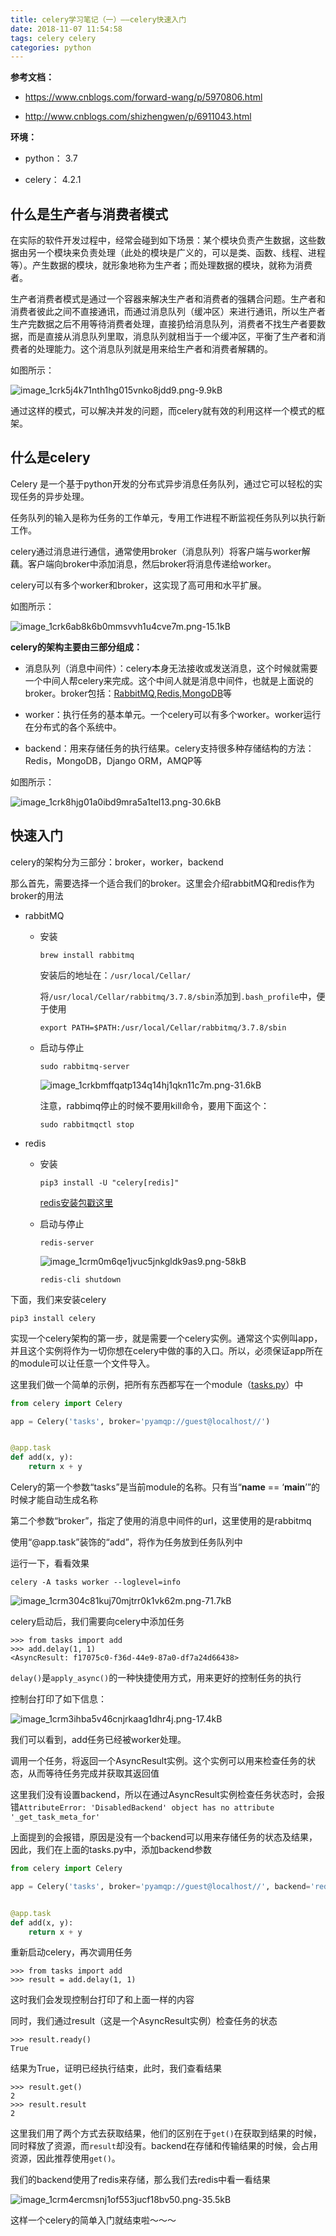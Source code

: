 ```yaml
---
title: celery学习笔记（一）——celery快速入门
date: 2018-11-07 11:54:58
tags: celery celery
categories: python
---
```


<!--more-->

**参考文档：**

- <https://www.cnblogs.com/forward-wang/p/5970806.html>

- <http://www.cnblogs.com/shizhengwen/p/6911043.html>

**环境：**

- python： 3.7

- celery： 4.2.1

## 什么是生产者与消费者模式

在实际的软件开发过程中，经常会碰到如下场景：某个模块负责产生数据，这些数据由另一个模块来负责处理（此处的模块是广义的，可以是类、函数、线程、进程等）。产生数据的模块，就形象地称为生产者；而处理数据的模块，就称为消费者。

生产者消费者模式是通过一个容器来解决生产者和消费者的强耦合问题。生产者和消费者彼此之间不直接通讯，而通过消息队列（缓冲区）来进行通讯，所以生产者生产完数据之后不用等待消费者处理，直接扔给消息队列，消费者不找生产者要数据，而是直接从消息队列里取，消息队列就相当于一个缓冲区，平衡了生产者和消费者的处理能力。这个消息队列就是用来给生产者和消费者解耦的。

如图所示：

![image_1crk5j4k71nth1hg015vnko8jdd9.png-9.9kB](http://static.zybuluo.com/chuxiaoyi/zxy45sv0m24dmt85rkhdyubt/image_1crk5j4k71nth1hg015vnko8jdd9.png)

通过这样的模式，可以解决并发的问题，而celery就有效的利用这样一个模式的框架。

## 什么是celery

Celery 是一个基于python开发的分布式异步消息任务队列，通过它可以轻松的实现任务的异步处理。

任务队列的输入是称为任务的工作单元，专用工作进程不断监视任务队列以执行新工作。

celery通过消息进行通信，通常使用broker（消息队列）将客户端与worker解藕。客户端向broker中添加消息，然后broker将消息传递给worker。

celery可以有多个worker和broker，这实现了高可用和水平扩展。

如图所示：

![image_1crk6ab8k6b0mmsvvh1u4cve7m.png-15.1kB](http://static.zybuluo.com/chuxiaoyi/mbrw4uzxh97cv8tllr5awxt6/image_1crk6ab8k6b0mmsvvh1u4cve7m.png)

**celery的架构主要由三部分组成：**

- 消息队列（消息中间件）：celery本身无法接收或发送消息，这个时候就需要一个中间人帮celery来完成。这个中间人就是消息中间件，也就是上面说的broker。broker包括：[RabbitMQ](http://www.rabbitmq.com/documentation.html),[Redis](http://www.redis.net.cn/tutorial/3501.html),[MongoDB](https://www.mongodb.com/)等

- worker：执行任务的基本单元。一个celery可以有多个worker。worker运行在分布式的各个系统中。

- backend：用来存储任务的执行结果。celery支持很多种存储结构的方法：Redis，MongoDB，Django ORM，AMQP等

如图所示：

![image_1crk8hjg01a0ibd9mra5a1tel13.png-30.6kB](http://static.zybuluo.com/chuxiaoyi/togusggtlnyqudkyc1a9304l/image_1crk8hjg01a0ibd9mra5a1tel13.png)

## 快速入门

celery的架构分为三部分：broker，worker，backend

那么首先，需要选择一个适合我们的broker。这里会介绍rabbitMQ和redis作为broker的用法

- rabbitMQ

  - 安装

    ```
    brew install rabbitmq
    ```

    安装后的地址在：`/usr/local/Cellar/`

    将`/usr/local/Cellar/rabbitmq/3.7.8/sbin`添加到`.bash_profile`中，便于使用

    ```
    export PATH=$PATH:/usr/local/Cellar/rabbitmq/3.7.8/sbin
    ```

  - 启动与停止

    ```
    sudo rabbitmq-server
    ```

    ![image_1crkbmffqatp134q14hj1qkn11c7m.png-31.6kB](http://static.zybuluo.com/chuxiaoyi/lmj4ijmlbm4tjmher44ili1n/image_1crkbmffqatp134q14hj1qkn11c7m.png)

    注意，rabbimq停止的时候不要用kill命令，要用下面这个：

    ```
    sudo rabbitmqctl stop
    ```

- redis

  - 安装

    ```
    pip3 install -U "celery[redis]"
    ```

    [redis安装包戳这里](http://download.redis.io/releases/)

  - 启动与停止

    ```
    redis-server
    ```

    ![image_1crm0m6qe1jvuc5jnkgldk9as9.png-58kB](http://static.zybuluo.com/chuxiaoyi/8xgdv7f84vusoloaek576a4l/image_1crm0m6qe1jvuc5jnkgldk9as9.png)

    ```
    redis-cli shutdown
    ```

下面，我们来安装celery

```
pip3 install celery
```

实现一个celery架构的第一步，就是需要一个celery实例。通常这个实例叫app，并且这个实例将作为一切你想在celery中做的事的入口。所以，必须保证app所在的module可以让任意一个文件导入。

这里我们做一个简单的示例，把所有东西都写在一个module（[tasks.py](http://tasks.py)）中

```python
from celery import Celery

app = Celery('tasks', broker='pyamqp://guest@localhost//')


@app.task
def add(x, y):
    return x + y
```

Celery的第一个参数“tasks”是当前module的名称。只有当“**name** == ‘**main**’”的时候才能自动生成名称

第二个参数“broker”，指定了使用的消息中间件的url，这里使用的是rabbitmq

使用“\@app.task”装饰的“add”，将作为任务放到任务队列中

运行一下，看看效果

```
celery -A tasks worker --loglevel=info
```

![image_1crm304c81kuj70mjtrr0k1vk62m.png-71.7kB](http://static.zybuluo.com/chuxiaoyi/jsxht7u3za82i3itbsd6zp3h/image_1crm304c81kuj70mjtrr0k1vk62m.png)

celery启动后，我们需要向celery中添加任务

```
>>> from tasks import add
>>> add.delay(1, 1)
<AsyncResult: f17075c0-f36d-44e9-87a0-df7a24d66438>
```

`delay()`是`apply_async()`的一种快捷使用方式，用来更好的控制任务的执行

控制台打印了如下信息：

![image_1crm3ihba5v46cnjrkaag1dhr4j.png-17.4kB](http://static.zybuluo.com/chuxiaoyi/2wu91socwh0hmjn2zbczk0g0/image_1crm3ihba5v46cnjrkaag1dhr4j.png)

我们可以看到，add任务已经被worker处理。

调用一个任务，将返回一个AsyncResult实例。这个实例可以用来检查任务的状态，从而等待任务完成并获取其返回值

这里我们没有设置backend，所以在通过AsyncResult实例检查任务状态时，会报错`AttributeError: 'DisabledBackend' object has no attribute '_get_task_meta_for'`

上面提到的会报错，原因是没有一个backend可以用来存储任务的状态及结果，因此，我们在上面的tasks.py中，添加backend参数

```python
from celery import Celery

app = Celery('tasks', broker='pyamqp://guest@localhost//', backend='redis://localhost')


@app.task
def add(x, y):
    return x + y
```

重新启动celery，再次调用任务

```
>>> from tasks import add
>>> result = add.delay(1, 1)
```

这时我们会发现控制台打印了和上面一样的内容

同时，我们通过result（这是一个AsyncResult实例）检查任务的状态

```
>>> result.ready()
True
```

结果为True，证明已经执行结束，此时，我们查看结果

```
>>> result.get()
2
>>> result.result
2
```

这里我们用了两个方式去获取结果，他们的区别在于`get()`在获取到结果的时候，同时释放了资源，而`result`却没有。backend在存储和传输结果的时候，会占用资源，因此推荐使用`get()`。

我们的backend使用了redis来存储，那么我们去redis中看一看结果

![image_1crm4ercmsnj1of553jucf18bv50.png-35.5kB](http://static.zybuluo.com/chuxiaoyi/ie0e8qfr716s75tpwx45qjnc/image_1crm4ercmsnj1of553jucf18bv50.png)

这样一个celery的简单入门就结束啦～～～